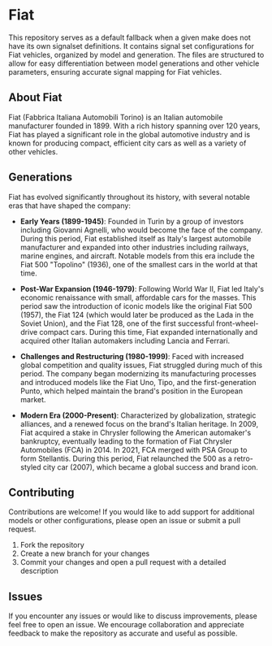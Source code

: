 # Fiat

This repository serves as a default fallback when a given make does not have its own signalset definitions. It contains signal set configurations for Fiat vehicles, organized by model and generation. The files are structured to allow for easy differentiation between model generations and other vehicle parameters, ensuring accurate signal mapping for Fiat vehicles.

## About Fiat

Fiat (Fabbrica Italiana Automobili Torino) is an Italian automobile manufacturer founded in 1899. With a rich history spanning over 120 years, Fiat has played a significant role in the global automotive industry and is known for producing compact, efficient city cars as well as a variety of other vehicles.

## Generations

Fiat has evolved significantly throughout its history, with several notable eras that have shaped the company:

- **Early Years (1899-1945)**: Founded in Turin by a group of investors including Giovanni Agnelli, who would become the face of the company. During this period, Fiat established itself as Italy's largest automobile manufacturer and expanded into other industries including railways, marine engines, and aircraft. Notable models from this era include the Fiat 500 "Topolino" (1936), one of the smallest cars in the world at that time.

- **Post-War Expansion (1946-1979)**: Following World War II, Fiat led Italy's economic renaissance with small, affordable cars for the masses. This period saw the introduction of iconic models like the original Fiat 500 (1957), the Fiat 124 (which would later be produced as the Lada in the Soviet Union), and the Fiat 128, one of the first successful front-wheel-drive compact cars. During this time, Fiat expanded internationally and acquired other Italian automakers including Lancia and Ferrari.

- **Challenges and Restructuring (1980-1999)**: Faced with increased global competition and quality issues, Fiat struggled during much of this period. The company began modernizing its manufacturing processes and introduced models like the Fiat Uno, Tipo, and the first-generation Punto, which helped maintain the brand's position in the European market.

- **Modern Era (2000-Present)**: Characterized by globalization, strategic alliances, and a renewed focus on the brand's Italian heritage. In 2009, Fiat acquired a stake in Chrysler following the American automaker's bankruptcy, eventually leading to the formation of Fiat Chrysler Automobiles (FCA) in 2014. In 2021, FCA merged with PSA Group to form Stellantis. During this period, Fiat relaunched the 500 as a retro-styled city car (2007), which became a global success and brand icon.

## Contributing

Contributions are welcome! If you would like to add support for additional models or other configurations, please open an issue or submit a pull request.

1. Fork the repository
2. Create a new branch for your changes
3. Commit your changes and open a pull request with a detailed description

## Issues

If you encounter any issues or would like to discuss improvements, please feel free to open an issue. We encourage collaboration and appreciate feedback to make the repository as accurate and useful as possible.
